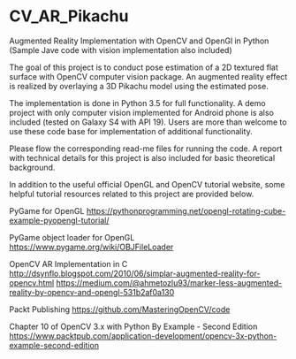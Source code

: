 # CV_AR_Pikachu
Augmented Reality Implementation with OpenCV and OpenGl in Python (Sample Jave code with vision implementation also included)

The goal of this project is to conduct pose estimation of a 2D textured flat surface with OpenCV computer vision package. An augmented reality effect is realized by overlaying a 3D Pikachu model using the estimated pose.

The implementation is done in Python 3.5 for full functionality. A demo project with only computer vision implemented for Android phone is also included (tested on Galaxy S4 with API 19). Users are more than welcome to use these code base for implementation of additional functionality.

Please flow the corresponding read-me files for running the code. A report with technical details for this project is also included for basic theoretical background.

In addition to the useful official OpenGL and OpenCV tutorial website, some helpful tutorial resources related to this project are provided below.

PyGame for OpenGL
https://pythonprogramming.net/opengl-rotating-cube-example-pyopengl-tutorial/

PyGame object loader for OpenGL
https://www.pygame.org/wiki/OBJFileLoader

OpenCV AR Implementation in C
http://dsynflo.blogspot.com/2010/06/simplar-augmented-reality-for-opencv.html
https://medium.com/@ahmetozlu93/marker-less-augmented-reality-by-opencv-and-opengl-531b2af0a130

Packt Publishing
https://github.com/MasteringOpenCV/code

Chapter 10 of OpenCV 3.x with Python By Example - Second Edition
https://www.packtpub.com/application-development/opencv-3x-python-example-second-edition
